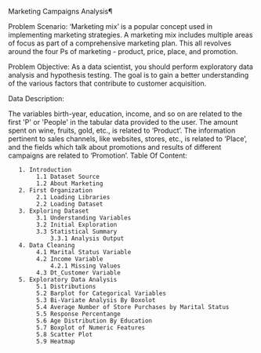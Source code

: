 Marketing Campaigns Analysis¶

Problem Scenario: ‘Marketing mix’ is a popular concept used in implementing marketing strategies. A marketing mix includes multiple areas of focus as part of a comprehensive marketing plan. This all revolves around the four Ps of marketing - product, price, place, and promotion.

Problem Objective: As a data scientist, you should perform exploratory data analysis and hypothesis testing. The goal is to gain a better understanding of the various factors that contribute to customer acquisition.

Data Description:

The variables birth-year, education, income, and so on are related to the first 'P' or 'People' in the tabular data provided to the user. The amount spent on wine, fruits, gold, etc., is related to ‘Product’. The information pertinent to sales channels, like websites, stores, etc., is related to ‘Place’, and the fields which talk about promotions and results of different campaigns are related to ‘Promotion’.
  Table Of Content:

       1. Introduction
            1.1 Dataset Source
            1.2 About Marketing
       2. First Organization
            2.1 Loading Libraries
            2.2 Loading Dataset
       3. Exploring Dataset
            3.1 Understanding Variables
            3.2 Initial Exploration
            3.3 Statistical Summary
                3.3.1 Analysis Output
       4. Data Cleaning
            4.1 Marital Status Variable
            4.2 Income Variable
                4.2.1 Missing Values
            4.3 Dt_Customer Variable
       5. Exploratory Data Analysis
            5.1 Distributions
            5.2 Barplot for Categorical Variables
            5.3 Bi-Variate Analysis By Boxolot
            5.4 Average Number of Store Purchases by Marital Status
            5.5 Response Percentange
            5.6 Age Distribution By Education
            5.7 Boxplot of Numeric Features
            5.8 Scatter Plot
            5.9 Heatmap

